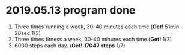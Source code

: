 # 2019.05.13 program done


 
1. Three times running a week, 30-40 minutes each time.(**Get!** 51min 20sec 1/3)
2. Three times fitness a week, 30-40 minutes each time.(**Get!** 1/3)
3. 6000 steps each day. (**Get!** **17047 steps** 1/7)
